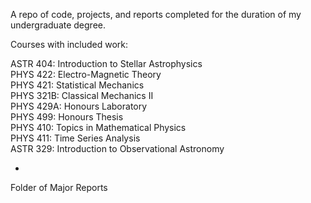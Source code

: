 A repo of code, projects, and reports completed for the duration of my undergraduate degree.

Courses with included work:

ASTR 404:  Introduction to Stellar Astrophysics  
PHYS 422:  Electro-Magnetic Theory  
PHYS 421:  Statistical Mechanics  
PHYS 321B: Classical Mechanics II  
PHYS 429A: Honours Laboratory  
PHYS 499:  Honours Thesis  
PHYS 410:  Topics in Mathematical Physics  
PHYS 411: Time Series Analysis  
ASTR 329: Introduction to Observational Astronomy  

+

Folder of Major Reports
